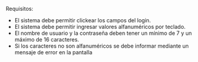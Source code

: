 Requisitos:
- El sistema debe permitir clickear los campos del login.
- El sistema debe permitir ingresar valores alfanuméricos por teclado.
- El nombre de usuario y la contraseña deben tener un mínimo de 7 y un máximo de 16 caracteres.
- Si los caracteres no son alfanuméricos se debe informar mediante un mensaje de error en la pantalla